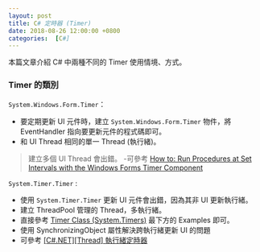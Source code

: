 ```yaml
---
layout: post
title: C# 定時器 (Timer)
date: 2018-08-26 12:00:00 +0800
categories:  [C#]
---
```


本篇文章介紹 C# 中兩種不同的 Timer 使用情境、方式。

### Timer 的類別
`System.Windows.Form.Timer`：

- 要定期更新 UI 元件時，建立 `System.Windows.Form.Timer` 物件，將 EventHandler 指向要更新元件的程式碼即可。
- 和 UI Thread 相同的單一 Thread (執行緒)。
> 建立多個 UI Thread 會出錯。
-可參考 [How to: Run Procedures at Set Intervals with the Windows Forms Timer Component](https://docs.microsoft.com/zh-tw/dotnet/framework/winforms/controls/run-procedures-at-set-intervals-with-wf-timer-component)

`System.Timer.Timer` : 

- 使用 `System.Timer.Timer` 更新 UI 元件會出錯，因為其非 UI 更新執行緒。
- 建立 ThreadPool 管理的 Thread，多執行緒。
- 直接參考  [Timer Class (System.Timers)](https://msdn.microsoft.com/en-us/library/system.timers.timer(v=vs.110).aspx) 最下方的 Examples 即可。
- 使用 SynchronizingObject 屬性解決跨執行緒更新 UI 的問題
- 可參考 [[C#.NET][Thread] 執行緒定時器](https://dotblogs.com.tw/yc421206/2011/01/30/21141)